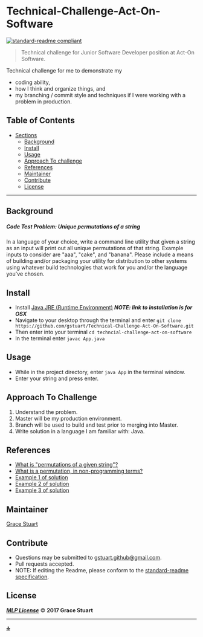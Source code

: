 # Technical-Challenge-Act-On-Software
 [![standard-readme compliant](https://img.shields.io/badge/readme%20style-standard-brightgreen.svg)](https://github.com/RichardLitt/standard-readme)

> Technical challenge for Junior Software Developer position at Act-On Software.

Technical challenge for me to demonstrate my
* coding ability,
* how I think and organize things, and
* my branching / commit style and techniques if I were working with a problem in production.


## Table of Contents
- [Sections](#sections)
  - [Background](#background)
  - [Install](#install)
  - [Usage](#usage)
  - [Approach To challenge](#approach-to-challenge)
  - [References](#references)
  - [Maintainer](#maintainer)
  - [Contribute](#contribute)
  - [License](#license)

***
## Background
##### Code Test Problem: _Unique permutations of a string_
In a language of your choice, write a command line utility that given a string as an input will print out all unique permutations of that string. Example inputs to consider are "aaa", "cake", and "banana".
Please include a means of building and/or packaging your utility for distribution to other systems using whatever build technologies that work for you and/or the language you've chosen.


## Install
* Install [Java JRE (Runtime Environment)](https://www.java.com/en/) _**NOTE: link to installation is for OSX**_
* Navigate to your desktop through the terminal and enter `git clone https://github.com/gstuart/Technical-Challenge-Act-On-Software.git`
* Then enter into your terminal `cd techncial-challenge-act-on-software`
* In the terminal enter `javac App.java`


## Usage
* While in the project directory, enter `java App` in the terminal window.
* Enter your string and press enter.


## Approach To Challenge
1. Understand the problem.
2. Master will be my production environment.
3. Branch will be used to build and test prior to merging into Master.
4. Write solution in a language I am familiar with: Java.


## References
 * [What is  "permutations of a given string"?](http://www.geeksforgeeks.org/write-a-c-program-to-print-all-permutations-of-a-given-string/)
 * [What is a permutation, in non-programming terms?](https://www.mathsisfun.com/combinatorics/combinations-permutations.html)
 * [Example 1 of solution](https://stackoverflow.com/questions/4240080/generating-all-permutations-of-a-given-string)
 * [Example 2 of solution](https://crunchify.com/how-to-find-all-permutations-of-a-string-in-java-example/)
 * [Example 3 of solution](http://www.journaldev.com/526/java-program-to-find-all-permutations-of-a-string)


## Maintainer
[Grace Stuart](href="https://github.com/gstuart")


## Contribute
* Questions may be submitted to gstuart.github@gmail.com.
* Pull requests accepted.
* NOTE: If editing the Readme, please conform to the [standard-readme specification](https://github.com/RichardLitt/standard-readme/blob/master/spec.md).


## License
**_[MLP License](/LICENSE.md)_** :copyright: **2017 Grace Stuart**


***

**[:top:](#tc-act-on-software)**
